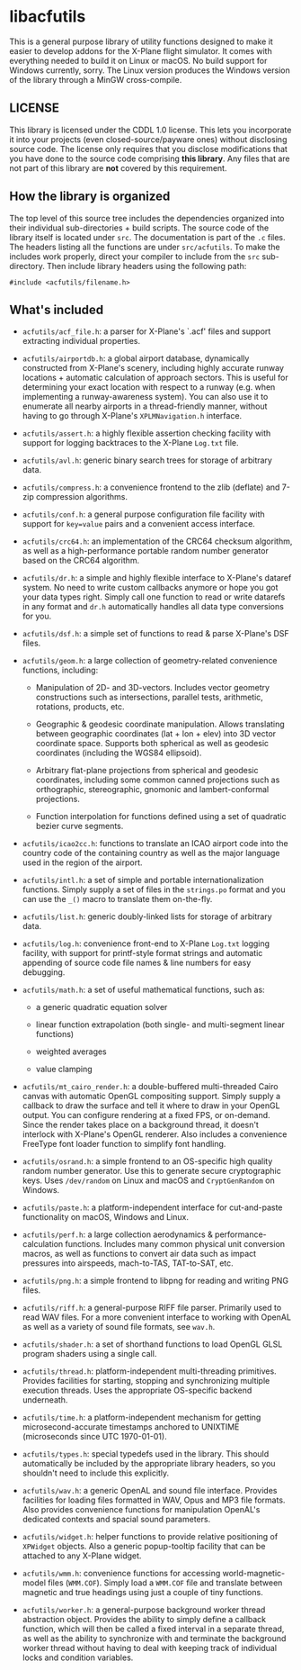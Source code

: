 # libacfutils

This is a general purpose library of utility functions designed to make
it easier to develop addons for the X-Plane flight simulator. It comes
with everything needed to build it on Linux or macOS. No build support
for Windows currently, sorry. The Linux version produces the Windows
version of the library through a MinGW cross-compile.

## LICENSE

This library is licensed under the CDDL 1.0 license. This lets you
incorporate it into your projects (even closed-source/payware ones)
without disclosing source code. The license only requires that you
disclose modifications that you have done to the source code comprising
**this library**. Any files that are not part of this library are **not**
covered by this requirement.

## How the library is organized

The top level of this source tree includes the dependencies organized
into their individual sub-directories + build scripts. The source code of
the library itself is located under `src`. The documentation is part of
the `.c` files. The headers listing all the functions are under
`src/acfutils`. To make the includes work properly, direct your compiler
to include from the `src` sub-directory. Then include library headers
using the following path:

```
#include <acfutils/filename.h>
```

## What's included

* `acfutils/acf_file.h`: a parser for X-Plane's `.acf' files and support
extracting individual properties.

* `acfutils/airportdb.h`: a global airport database, dynamically
constructed from X-Plane's scenery, including highly accurate runway
locations + automatic calculation of approach sectors. This is useful
for determining your exact location with respect to a runway (e.g. when
implementing a runway-awareness system). You can also use it to enumerate
all nearby airports in a thread-friendly manner, without having to go
through X-Plane's `XPLMNavigation.h` interface.

* `acfutils/assert.h`: a highly flexible assertion checking facility with
support for logging backtraces to the X-Plane `Log.txt` file.

* `acfutils/avl.h`: generic binary search trees for storage of arbitrary
data.

* `acfutils/compress.h`: a convenience frontend to the zlib (deflate) and
7-zip compression algorithms.

* `acfutils/conf.h`: a general purpose configuration file facility with
support for `key=value` pairs and a convenient access interface.

* `acfutils/crc64.h`: an implementation of the CRC64 checksum algorithm,
as well as a high-performance portable random number generator based on
the CRC64 algorithm.

* `acfutils/dr.h`: a simple and highly flexible interface to X-Plane's
dataref system. No need to write custom callbacks anymore or hope you got
your data types right. Simply call one function to read or write datarefs
in any format and `dr.h` automatically handles all data type conversions
for you.

* `acfutils/dsf.h`: a simple set of functions to read & parse X-Plane's
DSF files.

* `acfutils/geom.h`: a large collection of geometry-related convenience
functions, including:

  * Manipulation of 2D- and 3D-vectors. Includes vector geometry
  constructions such as intersections, parallel tests, arithmetic,
  rotations, products, etc.

  * Geographic & geodesic coordinate manipulation. Allows translating
  between geographic coordinates (lat + lon + elev) into 3D vector
  coordinate space. Supports both spherical as well as geodesic coordinates
  (including the WGS84 ellipsoid).

  * Arbitrary flat-plane projections from spherical and geodesic
  coordinates, including some common canned projections such as orthographic,
  stereographic, gnomonic and lambert-conformal projections.

  * Function interpolation for functions defined using a set of quadratic
  bezier curve segments.

* `acfutils/icao2cc.h`: functions to translate an ICAO airport code into
the country code of the containing country as well as the major language
used in the region of the airport.

* `acfutils/intl.h`: a set of simple and portable internationalization
functions. Simply supply a set of files in the `strings.po` format and
you can use the `_()` macro to translate them on-the-fly.

* `acfutils/list.h`: generic doubly-linked lists for storage of arbitrary
data.

* `acfutils/log.h`: convenience front-end to X-Plane `Log.txt` logging
facility, with support for printf-style format strings and automatic
appending of source code file names & line numbers for easy debugging.

* `acfutils/math.h`: a set of useful mathematical functions, such as:

  * a generic quadratic equation solver

  * linear function extrapolation (both single- and multi-segment linear
  functions)

  * weighted averages

  * value clamping

* `acfutils/mt_cairo_render.h`: a double-buffered multi-threaded Cairo
canvas with automatic OpenGL compositing support. Simply supply a
callback to draw the surface and tell it where to draw in your OpenGL
output. You can configure rendering at a fixed FPS, or on-demand. Since
the render takes place on a background thread, it doesn't interlock with
X-Plane's OpenGL renderer. Also includes a convenience FreeType font
loader function to simplify font handling.

* `acfutils/osrand.h`: a simple frontend to an OS-specific high quality
random number generator. Use this to generate secure cryptographic keys.
Uses `/dev/random` on Linux and macOS and `CryptGenRandom` on Windows.

* `acfutils/paste.h`: a platform-independent interface for cut-and-paste
functionality on macOS, Windows and Linux.

* `acfutils/perf.h`: a large collection aerodynamics &
performance-calculation functions. Includes many common physical unit
conversion macros, as well as functions to convert air data such as
impact pressures into airspeeds, mach-to-TAS, TAT-to-SAT, etc.

* `acfutils/png.h`: a simple frontend to libpng for reading and writing
PNG files.

* `acfutils/riff.h`: a general-purpose RIFF file parser. Primarily used
to read WAV files. For a more convenient interface to working with OpenAL
as well as a variety of sound file formats, see `wav.h`.

* `acfutils/shader.h`: a set of shorthand functions to load OpenGL GLSL
program shaders using a single call.

* `acfutils/thread.h`: platform-independent multi-threading primitives.
Provides facilities for starting, stopping and synchronizing multiple
execution threads. Uses the appropriate OS-specific backend underneath.

* `acfutils/time.h`: a platform-independent mechanism for getting
microsecond-accurate timestamps anchored to UNIXTIME (microseconds since
UTC 1970-01-01).

* `acfutils/types.h`: special typedefs used in the library. This should
automatically be included by the appropriate library headers, so you
shouldn't need to include this explicitly.

* `acfutils/wav.h`: a generic OpenAL and sound file interface. Provides
facilities for loading files formatted in WAV, Opus and MP3 file formats.
Also provides convenience functions for manipulation OpenAL's dedicated
contexts and spacial sound parameters.

* `acfutils/widget.h`: helper functions to provide relative positioning
of `XPWidget` objects. Also a generic popup-tooltip facility that can be
attached to any X-Plane widget.

* `acfutils/wmm.h`: convenience functions for accessing
world-magnetic-model files (`WMM.COF`). Simply load a `WMM.COF` file and
translate between magnetic and true headings using just a couple of tiny
functions.

* `acfutils/worker.h`: a general-purpose background worker thread
abstraction object. Provides the ability to simply define a callback
function, which will then be called a fixed interval in a separate
thread, as well as the ability to synchronize with and terminate the
background worker thread without having to deal with keeping track of
individual locks and condition variables.
